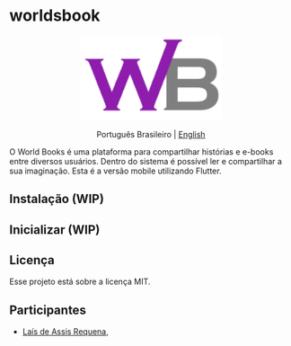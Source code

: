 # worldsbook

<div align="center">
	<img src="https://raw.githubusercontent.com/brunoserrate/worldsbook/main/wbweb/public/icons/wb_icon_alter.png" width="50%" alt="logo">
</div>

<p align="center">
  <span>Português Brasileiro</span> |
  <a href="./lang/english/README.md">English</a>
</p>

<div align="center">
</div>

O World Books é uma plataforma para compartilhar histórias e e-books entre diversos usuários.
Dentro do sistema é possível ler e compartilhar a sua imaginação.
Esta é a versão mobile utilizando Flutter.

## Instalação (WIP)

## Inicializar (WIP)

## Licença

Esse projeto está sobre a licença MIT.

## Participantes

- [Laís de Assis Requena,](https://github.com/LAISRCROFT)
